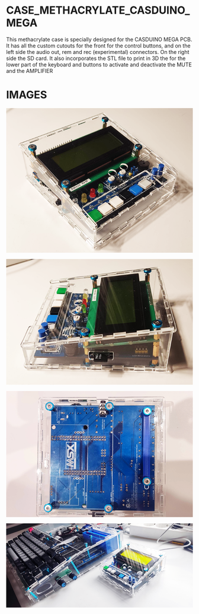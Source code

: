 # CASE_METHACRYLATE_CASDUINO_MEGA

This methacrylate case is specially designed for the CASDUINO MEGA PCB. It has all the custom cutouts for the front for the control buttons, and on the left side the audio out, rem and rec (experimental) connectors. On the right side the SD card. It also incorporates the STL file to print in 3D the for the lower part of the keyboard and buttons to activate and deactivate the MUTE and the AMPLIFIER

# IMAGES

![Alt text](https://github.com/capsule5000/CASE_METHACRYLATE_CASDUINO_MEGA/blob/main/Images/front_casduino_mega.png)

![Alt text](https://github.com/capsule5000/CASE_METHACRYLATE_CASDUINO_MEGA/blob/main/Images/front2_casduino_mega.png)

![Alt text](https://github.com/capsule5000/CASE_METHACRYLATE_CASDUINO_MEGA/blob/main/Images/down_casduino_mega.png)

![Alt text](https://github.com/capsule5000/CASE_METHACRYLATE_CASDUINO_MEGA/blob/main/Images/front1_casduino_mega.png)
